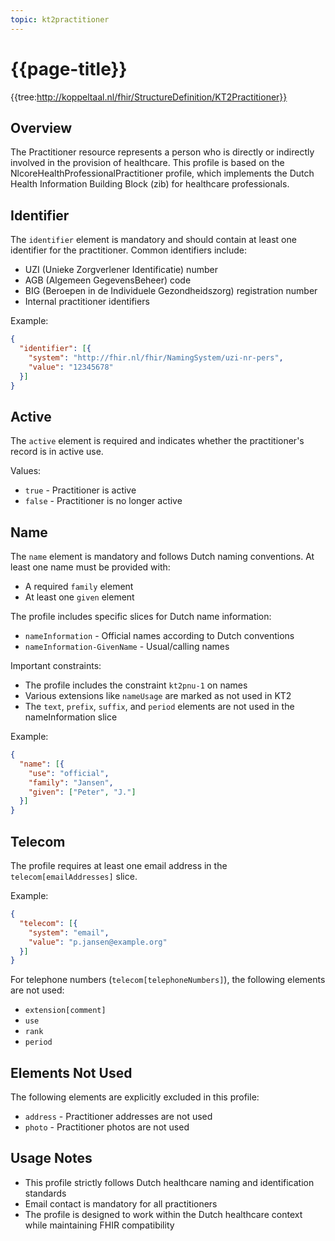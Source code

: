 ```yaml
---
topic: kt2practitioner
---
```

# {{page-title}}

{{tree:http://koppeltaal.nl/fhir/StructureDefinition/KT2Practitioner}}

## Overview

The Practitioner resource represents a person who is directly or indirectly involved in the provision of healthcare. This profile is based on the NlcoreHealthProfessionalPractitioner profile, which implements the Dutch Health Information Building Block (zib) for healthcare professionals.

## Identifier

The `identifier` element is mandatory and should contain at least one identifier for the practitioner. Common identifiers include:
- UZI (Unieke Zorgverlener Identificatie) number
- AGB (Algemeen GegevensBeheer) code
- BIG (Beroepen in de Individuele Gezondheidszorg) registration number
- Internal practitioner identifiers

Example:
```json
{
  "identifier": [{
    "system": "http://fhir.nl/fhir/NamingSystem/uzi-nr-pers",
    "value": "12345678"
  }]
}
```

## Active

The `active` element is required and indicates whether the practitioner's record is in active use.

Values:
- `true` - Practitioner is active
- `false` - Practitioner is no longer active

## Name

The `name` element is mandatory and follows Dutch naming conventions. At least one name must be provided with:
- A required `family` element
- At least one `given` element

The profile includes specific slices for Dutch name information:
- `nameInformation` - Official names according to Dutch conventions
- `nameInformation-GivenName` - Usual/calling names

Important constraints:
- The profile includes the constraint `kt2pnu-1` on names
- Various extensions like `nameUsage` are marked as not used in KT2
- The `text`, `prefix`, `suffix`, and `period` elements are not used in the nameInformation slice

Example:
```json
{
  "name": [{
    "use": "official",
    "family": "Jansen",
    "given": ["Peter", "J."]
  }]
}
```

## Telecom

The profile requires at least one email address in the `telecom[emailAddresses]` slice.

Example:
```json
{
  "telecom": [{
    "system": "email",
    "value": "p.jansen@example.org"
  }]
}
```

For telephone numbers (`telecom[telephoneNumbers]`), the following elements are not used:
- `extension[comment]`
- `use`
- `rank`
- `period`

## Elements Not Used

The following elements are explicitly excluded in this profile:
- `address` - Practitioner addresses are not used
- `photo` - Practitioner photos are not used

## Usage Notes

- This profile strictly follows Dutch healthcare naming and identification standards
- Email contact is mandatory for all practitioners
- The profile is designed to work within the Dutch healthcare context while maintaining FHIR compatibility